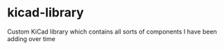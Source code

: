 # kicad-library

Custom KiCad library which contains all sorts of components I have been adding over time